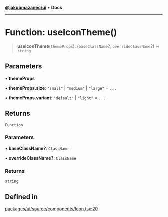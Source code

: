 [**@jakubmazanec/ui**](../README.md) • **Docs**

---

# Function: useIconTheme()

> **useIconTheme**(`themeProps`): (`baseClassName`?, `overrideClassName`?) => `string`

## Parameters

• **themeProps**

• **themeProps.size**: `"small"` \| `"medium"` \| `"large"` = `...`

• **themeProps.variant**: `"default"` \| `"light"` = `...`

## Returns

`Function`

### Parameters

• **baseClassName?**: `ClassName`

• **overrideClassName?**: `ClassName`

### Returns

`string`

## Defined in

[packages/ui/source/components/Icon.tsx:20](https://github.com/jakubmazanec/tools/blob/29163046acd1da0224b08fd05ca40f385e9ab4e5/packages/ui/source/components/Icon.tsx#L20)
